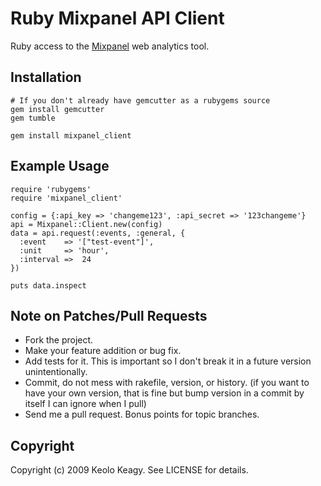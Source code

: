 # Ruby Mixpanel API Client                                                                                           

Ruby access to the [Mixpanel](http://mixpanel.com/) web analytics tool. 

## Installation
    # If you don't already have gemcutter as a rubygems source
    gem install gemcutter
    gem tumble

    gem install mixpanel_client

## Example Usage
    require 'rubygems'
    require 'mixpanel_client'

    config = {:api_key => 'changeme123', :api_secret => '123changeme'}
    api = Mixpanel::Client.new(config)
    data = api.request(:events, :general, {
      :event    => '["test-event"]',
      :unit     => 'hour',
      :interval =>  24
    })

    puts data.inspect

## Note on Patches/Pull Requests
 * Fork the project.
 * Make your feature addition or bug fix.
 * Add tests for it. This is important so I don't break it in a
   future version unintentionally.
 * Commit, do not mess with rakefile, version, or history.
   (if you want to have your own version, that is fine but
    bump version in a commit by itself I can ignore when I pull)
 * Send me a pull request. Bonus points for topic branches.

## Copyright

Copyright (c) 2009 Keolo Keagy. See LICENSE for details.
